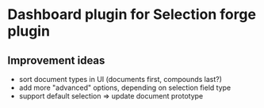 # Dashboard plugin for Selection forge plugin

## Improvement ideas

 * sort document types in UI (documents first, compounds last?)
 * add more "advanced" options, depending on selection field type
 * support default selection => update document prototype
